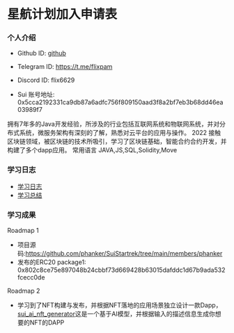 # 星航计划加入申请表

### 个人介绍

* Github ID: [github](https://github.com/phanker)

* Telegram ID: https://t.me/flixpam

* Discord ID: flix6629

* Sui 账号地址: 0x5cca2192331ca9db87a6adfc756f809150aad3f8a2bf7eb3b68dd46ea03989f7

拥有7年多的Java开发经验，所涉及的行业包括互联网系统和物联网系统，并对分布式系统，微服务架构有深刻的了解，熟悉对云平台的应用与操作。
2022 接触区块链领域，被区块链的技术所吸引，学习了区块链基础，智能合约合约开发，并构建了多个dapp应用。
常用语言 JAVA,JS,SQL,Solidity,Move

### 学习日志

- [学习日志](journal.md)
- [学习总结](summary.md)

### 学习成果

Roadmap  1  
- 项目源码:https://github.com/phanker/SuiStartrek/tree/main/members/phanker
- 发布的ERC20
package1: 0x802c8ce75e897048b24cbbf73d669428b63015dafddc1d67b9ada532fcecc0de

Roadmap  2
- 学习到了NFT构建与发布，并根据NFT落地的应用场景独立设计一款Dapp，[sui_ai_nft_generator](https://github.com/phanker/sui_ai_nft_generator/)这是一个基于AI模型，并根据输入的描述信息生成你想要的NFT的DAPP